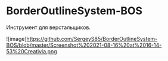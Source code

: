 # BorderOutlineSystem-BOS
Инструмент для верстальщиков.

![image]https://github.com/SergeyS85/BorderOutlineSystem-BOS/blob/master/Screenshot%202021-08-16%20at%2016-14-53%20Creativia.png
